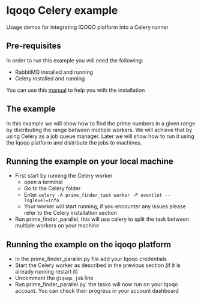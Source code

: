 # Iqoqo Celery example
Usage demos for integrating IQOQO platform into a Celery runner

## Pre-requisites
In order to run this example you will need the following:
- RabbitMQ installed and running
- Celery installed and running 

You can use this [manual](http://docs.celeryproject.org/en/latest/getting-started/first-steps-with-celery.html) to help you with the installation

## The example
In this example we will show how to find the prime numbers in a given range 
by distributing the range between multiple workers. We will achieve that by using Celery as a job queue manager.
Later we will show how to run it using the Iqoqo platform and distribute the jobs to machines.

## Running the example on your local machine
- First start by running the Celery worker
  - open a terminal
  - Go to the Celery folder
  - Enter ```celery -A prime_finder_task worker -P eventlet --loglevel=info```
  - Your worker will start running, if you encounter any issues please refer to the Celery installation section
- Run prime_finder_parallel, this will use celery to split the task between multiple workers on your machine
 
 ## Running the example on the iqoqo platform
 - In the prime_finder_parallel.py file add your Iqoqo credentials
 - Start the Celery worker as described in the previous section (if it is already running restart it)
 - Uncomment the ```@iqoqo_job``` line
 - Run prime_finder_parallel.py. the tasks will now run on your Iqoqo account. 
 You can check their progress in your account dashboard
 
 